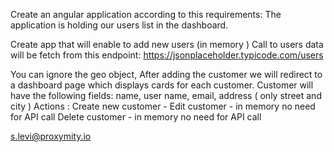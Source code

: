Create an angular application according to this requirements:
The application is holding our users list in the dashboard.

 Create app that will enable to add new users (in memory )
Call to users data will be fetch from this endpoint: https://jsonplaceholder.typicode.com/users

You can ignore the geo object,
After adding the customer we will redirect to a dashboard page which displays cards for each customer.
Customer will have the following fields: name, user name, email, address ( only street and city )
Actions :
Create new customer -
Edit customer - in memory no need for API call
Delete customer -  in memory no need for API call

s.levi@proxymity.io